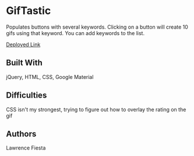 # GifTastic

Populates buttons with several keywords. Clicking on a button will create 10 gifs using that keyword. You can add keywords to the list.

[Deployed Link](https://viaduct12.github.io/GifTastic/)

## Built With

jQuery, HTML, CSS, Google Material

## Difficulties

CSS isn't my strongest, trying to figure out how to overlay the rating on the gif

## Authors

Lawrence Fiesta